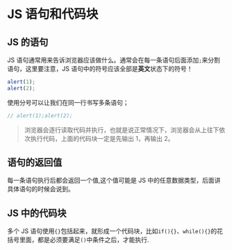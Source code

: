 # JS 语句和代码块

## JS 的语句

JS 语句通常用来告诉浏览器应该做什么。通常会在每一条语句后面添加`;`来分割语句，这里要注意，JS 语句中的符号应该全部是**英文**状态下的符号！

```js
alert(1);
alert(2);
```

使用分号可以让我们在同一行书写多条语句；

```js
// alert(1);alert(2);
```

> 浏览器会逐行读取代码并执行，也就是说正常情况下，浏览器会从上往下依次执行代码，上面的代码块一定是先输出 1，再输出 2。

## 语句的返回值

每一条语句执行后都会返回一个值,这个值可能是 JS 中的任意数据类型，后面讲具体语句的时候会说到。

## JS 中的代码块

多个 JS 语句使用`{}`包括起来，就形成一个代码块，比如`if(){}`、`while(){}`的花括号里面，都是必须要满足`()`中条件之后，才能执行.
